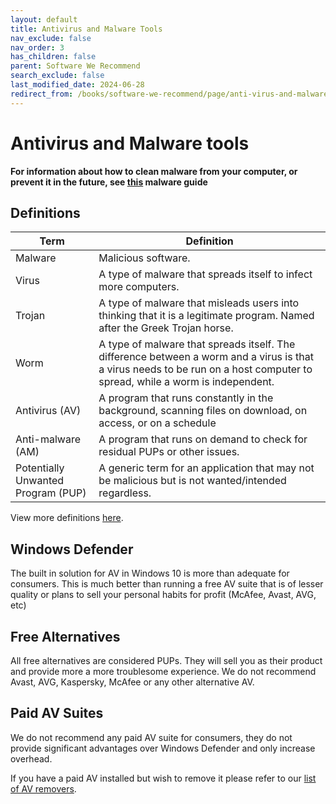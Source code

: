 ```yaml
---
layout: default
title: Antivirus and Malware Tools
nav_exclude: false
nav_order: 3
has_children: false
parent: Software We Recommend
search_exclude: false
last_modified_date: 2024-06-28
redirect_from: /books/software-we-recommend/page/anti-virus-and-malware-tools
---
```


# Antivirus and Malware tools

**For information about how to clean malware from your computer, or prevent it in the future, see [this](https://rtech.support/books/safety-and-security/page/malware-guide) malware guide**

## Definitions

| Term | Definition |
| ---- | ---------- |
| Malware | Malicious software. |
| Virus | A type of malware that spreads itself to infect more computers. |
| Trojan | A type of malware that misleads users into thinking that it is a legitimate program. Named after the Greek Trojan horse. |
| Worm | A type of malware that spreads itself. The difference between a worm and a virus is that a virus needs to be run on a host computer to spread, while a worm is independent. |
| Antivirus (AV) | A program that runs constantly in the background, scanning files on download, on access, or on a schedule |
| Anti-malware (AM) | A program that runs on demand to check for residual PUPs or other issues. |
| Potentially Unwanted Program (PUP) | A generic term for an application that may not be malicious but is not wanted/intended regardless. |

View more definitions [here](/docs/learning/terms).

## Windows Defender

The built in solution for AV in Windows 10 is more than adequate for consumers. This is much better than running a free AV suite that is of lesser quality or plans to sell your personal habits for profit (McAfee, Avast, AVG, etc)

## Free Alternatives

All free alternatives are considered PUPs. They will sell you as their product and provide more a more troublesome experience. We do not recommend Avast, AVG, Kaspersky, McAfee or any other alternative AV.

## Paid AV Suites

We do not recommend any paid AV suite for consumers, they do not provide significant advantages over Windows Defender and only increase overhead.

If you have a paid AV installed but wish to remove it please refer to our [list of AV removers](/docs/factoids/av-remover).